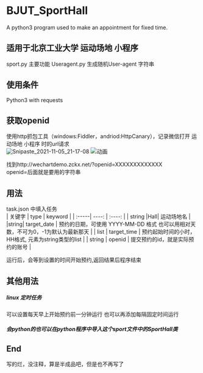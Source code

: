 # BJUT_SportHall
A python3 program used to make an appointment for fixed time.
## 适用于北京工业大学 运动场地 小程序
sport.py 主要功能
Useragent.py 生成随机User-agent 字符串
## 使用条件
Python3 with requests
## 获取openid
使用http抓包工具（windows:Fiddler，andriod:HttpCanary），记录微信打开 运动场地 小程序 时的url请求  
![Snipaste_2021-11-05_21-17-08](https://user-images.githubusercontent.com/87631193/140518458-e486fa78-3613-429c-8ac3-625ed6c9c7f3.png)
![动画](https://user-images.githubusercontent.com/87631193/155502387-bea7d6c8-6a84-4a3a-9c24-3d04ed4b95a6.gif)

找到http://wechartdemo.zckx.net/?openid=XXXXXXXXXXXXX  
openid=后面就是要用的字符串
## 用法
task.json 中填入任务	<br/>
| 关键字 | type | keyword |
| :-----| ----: | :----: |
| string |Hall| 运动场地名 |
|string| target_date | 预约的日期，可使用 YYYY-MM-DD 格式 也可以用相对天数，不可为0，-1为默认为最新那天 |
| list | target_time | 预约起始时间的小时，HH格式, 元素为string类型的list |
| string | openid | 提交预约的id，就是实际预约的账号 |

 运行后，会等到设置的时间开始预约,返回结果后程序结束
## 其他用法
##### linux 定时任务 
可以设置每天早上开始预约前一分钟运行
也可以再添加每隔固定时间运行
##### 会python的也可以在python程序中导入这个sport文件中的SportHall类

## End
写的烂，没注释，算是半成品吧，但是也不再写了
